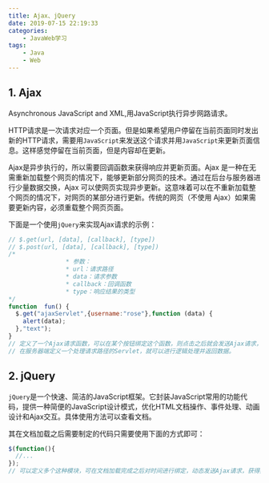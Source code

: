 ```yaml
---
title: Ajax、jQuery
date: 2019-07-15 22:19:33
categories:
	- JavaWeb学习
tags:
	- Java
	- Web
---
```


## 1. Ajax

Asynchronous JavaScript and XML,用JavaScript执行异步网路请求。

HTTP请求是一次请求对应一个页面。但是如果希望用户停留在当前页面同时发出新的HTTP请求，需要用`JavaScript`来发送这个请求并用`JavaScript`来更新页面信息。这样感觉停留在当前页面，但是内容却在更新。

Ajax是异步执行的，所以需要回调函数来获得响应并更新页面。Ajax 是一种在无需重新加载整个网页的情况下，能够更新部分网页的技术。通过在后台与服务器进行少量数据交换，Ajax 可以使网页实现异步更新。这意味着可以在不重新加载整个网页的情况下，对网页的某部分进行更新。传统的网页（不使用 Ajax）如果需要更新内容，必须重载整个网页页面。

下面是一个使用`jQuery`来实现Ajax请求的示例：

```javascript
// $.get(url, [data], [callback], [type])
// $.post(url, [data], [callback], [type])
/*
				* 参数：
				* url：请求路径
				* data：请求参数
				* callback：回调函数
				* type：响应结果的类型
*/
function  fun() {
  $.get("ajaxServlet",{username:"rose"},function (data) {
    alert(data);
  },"text");
}
// 定义了一个Ajax请求函数，可以在某个按钮绑定这个函数，则点击之后就会发送Ajax请求，
// 在服务器端定义一个处理请求路径的Servlet，就可以进行逻辑处理并返回数据。
```

## 2. jQuery

​	`jQuery`是一个快速、简洁的JavaScript框架。它封装JavaScript常用的功能代码，提供一种简便的JavaScript设计模式，优化HTML文档操作、事件处理、动画设计和Ajax交互。具体使用方法可以查看文档。

其在文档加载之后需要制定的代码只需要使用下面的方式即可：

```javascript
$(function(){
  //...
});
// 可以定义多个这种模块，可在文档加载完成之后对时间进行绑定，动态发送Ajax请求，获得数据之后展示页面等等。
```

